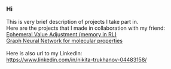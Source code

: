 ### Hi
This is very brief description of projects I take part in.<br>
Here are the projects that I made in collaboration with my friend:<br>
[Ephemeral Value Adjustment (memory in RL)](https://github.com/AnnaNikitaRL/EVA) <br>
[Graph Neural Network for molecular properties](https://github.com/AnnaNikitaML/GraphConvolutionalNetwork)  <br>
<br>
Here is also url to my LinkedIn:<br>
https://www.linkedin.com/in/nikita-trukhanov-04483158/


<!--
**darthrevenge/darthrevenge** is a ✨ _special_ ✨ repository because its `README.md` (this file) appears on your GitHub profile.

Here are some ideas to get you started:

- 🔭 I’m currently working on ...
- 🌱 I’m currently learning ...
- 👯 I’m looking to collaborate on ...
- 🤔 I’m looking for help with ...
- 💬 Ask me about ...
- 📫 How to reach me: ...
- 😄 Pronouns: ...
- ⚡ Fun fact: ...
-->
